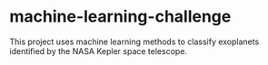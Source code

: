 # machine-learning-challenge
This project uses machine learning methods to classify exoplanets identified by the NASA Kepler space telescope.
